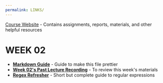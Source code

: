 ```yaml
---
permalink: LINKS/
---
```


[Course Website](https://os.vlsm.org/) - Contains assignments, reports, materials, and other helpful resources

# WEEK 02
- [**Markdown Guide**](https://www.markdownguide.org/basic-syntax/) - Guide to make this file prettier
- [**Week 02's Past Lecture Recording**](https://www.youtube.com/watch?v=QpmAKN9j2ks) - To review this week's materials
- [**Regex Refresher**](https://www.youtube.com/watch?v=bgBWp9EIlMM) - Short but complete guide to regular expressions
